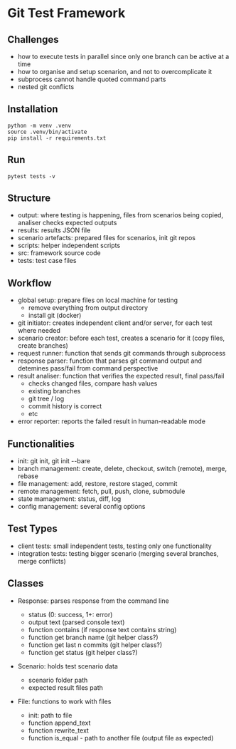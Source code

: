 # Git Test Framework

## Challenges 
- how to execute tests in parallel since only one branch can be active at a time
- how to organise and setup scenarion, and not to overcomplicate it
- subprocess cannot handle quoted command parts
- nested git conflicts

## Installation

```shell
python -m venv .venv
source .venv/bin/activate
pip install -r requirements.txt
```

## Run
```shell
pytest tests -v
```

## Structure
- output: where testing is happening, files from scenarios being copied, analiser checks expected outputs
- results: results JSON file
- scenario artefacts: prepared files for scenarios, init git repos
- scripts: helper independent scripts
- src: framework source code
- tests: test case files

## Workflow
- global setup: prepare files on local machine for testing
    - remove everything from output directory
    - install git (docker)
- git initiator: creates independent client and/or server, for each test where needed
- scenario creator: before each test, creates a scenario for it (copy files, create branches)
- request runner: function that sends git commands through subprocess
- response parser: function that parses git command output and detemines pass/fail from command perspective
- result analiser: function that verifies the expected result, final pass/fail
    - checks changed files, compare hash values
    - existing branches
    - git tree / log
    - commit history is correct
    - etc
- error reporter: reports the failed result in human-readable mode

## Functionalities
- init: git init, git init --bare
- branch management: create, delete, checkout, switch (remote), merge, rebase
- file management: add, restore, restore staged, commit
- remote management: fetch, pull, push, clone, submodule
- state mamagement: ststus, diff, log
- config management: several config options

## Test Types
- client tests: small independent tests, testing only one functionality
- integration tests: testing bigger scenario (merging several branches, merge conflicts)

## Classes
- Response: parses response from the command line
    - status (0: success, 1+: error)
    - output text (parsed console text)
    - function contains (if response text contains string)
    - function get branch name (git helper class?)
    - function get last n commits (git helper class?)
    - function get status (git helper class?)

- Scenario: holds test scenario data
    - scenario folder path
    - expected result files path

- File: functions to work with files
    - init: path to file
    - function append_text
    - function rewrite_text
    - function is_equal - path to another file (output file as expected)

